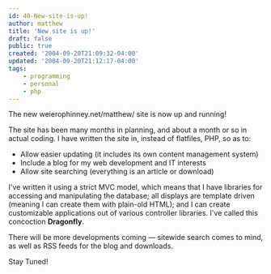 ```yaml
---
id: 40-New-site-is-up!
author: matthew
title: 'New site is up!'
draft: false
public: true
created: '2004-09-20T21:09:32-04:00'
updated: '2004-09-20T21:12:17-04:00'
tags:
    - programming
    - personal
    - php
---
```

The new weierophinney.net/matthew/ site is now up and running!

The site has been many months in planning, and about a month or so in actual coding. I have written the site in, instead of flatfiles, PHP, so as to:

- Allow easier updating (it includes its own content management system)
- Include a blog for my web development and IT interests
- Allow site searching (everything is an article or download)

I've written it using a strict MVC model, which means that I have libraries for
accessing and manipulating the database; all displays are template driven
(meaning I can create them with plain-old HTML); and I can create customizable
applications out of various controller libraries. I've called this concoction
**Dragonfly**.

There will be more developments coming — sitewide search comes to mind, as well
as RSS feeds for the blog and downloads.

Stay Tuned!
